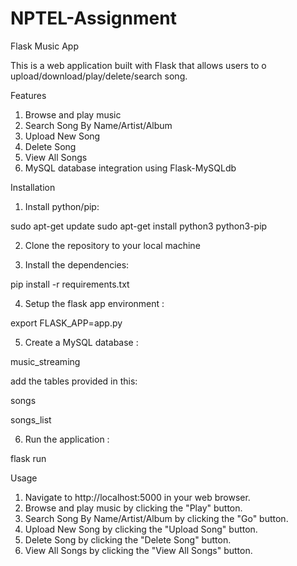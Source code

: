 # NPTEL-Assignment

Flask Music App

This is a web application built with Flask that allows users to o upload/download/play/delete/search song. 

Features

1. Browse and play music
2. Search Song By Name/Artist/Album
3. Upload New Song
4. Delete Song
5. View All Songs
6. MySQL database integration using Flask-MySQLdb

Installation

1. Install python/pip:

sudo apt-get update
sudo apt-get install python3 python3-pip

2. Clone the repository to your local machine

3. Install the dependencies:

pip install -r requirements.txt

4. Setup the flask app environment :

export FLASK_APP=app.py

5. Create a MySQL database :

music_streaming

add the tables provided in this:

songs

songs_list

6. Run the application :

flask run

Usage

1. Navigate to http://localhost:5000 in your web browser.
2. Browse and play music by clicking the "Play" button.
3. Search Song By Name/Artist/Album by clicking the "Go" button.
4. Upload New Song by clicking the "Upload Song" button.
5. Delete Song by clicking the "Delete Song" button.
6. View All Songs by clicking the "View All Songs" button.

